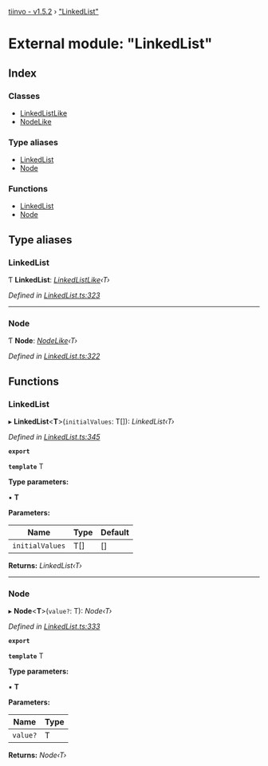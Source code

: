 [tiinvo - v1.5.2](../README.md) › ["LinkedList"](_linkedlist_.md)

# External module: "LinkedList"

## Index

### Classes

* [LinkedListLike](../classes/_linkedlist_.linkedlistlike.md)
* [NodeLike](../classes/_linkedlist_.nodelike.md)

### Type aliases

* [LinkedList](_linkedlist_.md#linkedlist)
* [Node](_linkedlist_.md#node)

### Functions

* [LinkedList](_linkedlist_.md#linkedlist)
* [Node](_linkedlist_.md#node)

## Type aliases

###  LinkedList

Ƭ **LinkedList**: *[LinkedListLike](../classes/_linkedlist_.linkedlistlike.md)‹T›*

*Defined in [LinkedList.ts:323](https://github.com/OctoD/tiinvo/blob/7d2a102/src/LinkedList.ts#L323)*

___

###  Node

Ƭ **Node**: *[NodeLike](../classes/_linkedlist_.nodelike.md)‹T›*

*Defined in [LinkedList.ts:322](https://github.com/OctoD/tiinvo/blob/7d2a102/src/LinkedList.ts#L322)*

## Functions

###  LinkedList

▸ **LinkedList**<**T**>(`initialValues`: T[]): *LinkedList‹T›*

*Defined in [LinkedList.ts:345](https://github.com/OctoD/tiinvo/blob/7d2a102/src/LinkedList.ts#L345)*

**`export`** 

**`template`** T

**Type parameters:**

▪ **T**

**Parameters:**

Name | Type | Default |
------ | ------ | ------ |
`initialValues` | T[] |  [] |

**Returns:** *LinkedList‹T›*

___

###  Node

▸ **Node**<**T**>(`value?`: T): *Node‹T›*

*Defined in [LinkedList.ts:333](https://github.com/OctoD/tiinvo/blob/7d2a102/src/LinkedList.ts#L333)*

**`export`** 

**`template`** T

**Type parameters:**

▪ **T**

**Parameters:**

Name | Type |
------ | ------ |
`value?` | T |

**Returns:** *Node‹T›*

